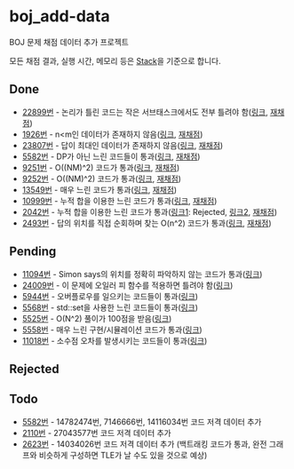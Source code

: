 # boj_add-data
BOJ 문제 채점 데이터 추가 프로젝트

모든 채점 결과, 실행 시간, 메모리 등은 [Stack](https://stack.acmicpc.net)을 기준으로 합니다.

## Done
- [22899번](https://www.acmicpc.net/problem/22899) - 논리가 틀린 코드는 작은 서브태스크에서도 전부 틀려야 함([링크](https://www.acmicpc.net/board/view/73382), [재채점](https://www.acmicpc.net/rejudge/status/all/4075))
- [1926번](https://www.acmicpc.net/problem/1926) - n<m인 데이터가 존재하지 않음([링크](https://www.acmicpc.net/board/view/77682), [재채점](https://www.acmicpc.net/rejudge/status/all/4448))
- [23807번](https://www.acmicpc.net/problem/23807) - 답이 최대인 데이터가 존재하지 않음([링크](https://www.acmicpc.net/board/view/79377), [재채점](https://www.acmicpc.net/rejudge/status/all/4491))
- [5582번](https://www.acmicpc.net/problem/5582) - DP가 아닌 느린 코드들이 통과([링크](https://www.acmicpc.net/board/view/82879), [재채점](https://www.acmicpc.net/rejudge/status/all/4711))
- [9251번](https://www.acmicpc.net/problem/9251) - O((NM)^2) 코드가 통과([링크](https://www.acmicpc.net/board/view/84485), [재채점](https://www.acmicpc.net/rejudge/status/all/4728))
- [9252번](https://www.acmicpc.net/problem/9252) - O((NM)^2) 코드가 통과([링크](https://www.acmicpc.net/board/view/84485), [재채점](https://www.acmicpc.net/rejudge/status/all/4729))
- [13549번](https://www.acmicpc.net/problem/13549) - 매우 느린 코드가 통과([링크](https://www.acmicpc.net/board/view/85262), [재채점](https://www.acmicpc.net/rejudge/status/all/4735))
- [10999번](https://www.acmicpc.net/problem/10999) - 누적 합을 이용한 느린 코드가 통과([링크](https://www.acmicpc.net/board/view/85922), [재채점](https://www.acmicpc.net/rejudge/status/all/4743))
- [2042번](https://www.acmicpc.net/problem/2042) - 누적 합을 이용한 느린 코드가 통과([링크1](https://www.acmicpc.net/board/view/85348): Rejected, [링크2](https://www.acmicpc.net/board/view/89835), [재채점](https://www.acmicpc.net/rejudge/status/all/4898))
- [2493번](https://www.acmicpc.net/problem/2493) - 답의 위치를 직접 순회하며 찾는 O(n^2) 코드가 통과([링크](https://www.acmicpc.net/board/view/87045), [재채점](https://www.acmicpc.net/rejudge/status/all/4918))

## Pending
- [11094번](https://www.acmicpc.net/problem/11094) - Simon says의 위치를 정확히 파악하지 않는 코드가 통과([링크](https://www.acmicpc.net/board/view/77868))
- [24009번](https://www.acmicpc.net/problem/24009) - 이 문제에 오일러 피 함수를 적용하면 틀려야 함([링크](https://www.acmicpc.net/board/view/82629))
- [5944번](https://www.acmicpc.net/problem/5944) - 오버플로우를 일으키는 코드들이 통과([링크](https://www.acmicpc.net/board/view/82763))
- [5568번](https://www.acmicpc.net/problem/5568) - std::set을 사용한 느린 코드들이 통과([링크](https://www.acmicpc.net/board/view/82917))
- [5525번](https://www.acmicpc.net/problem/5525) - O(N^2) 풀이가 100점을 받음([링크](https://www.acmicpc.net/board/view/82925))
- [5558번](https://www.acmicpc.net/problem/5558) - 매우 느린 구현/시뮬레이션 코드가 통과([링크](https://www.acmicpc.net/board/view/82959))
- [11018번](https://www.acmicpc.net/problem/11018) - 소수점 오차를 발생시키는 코드들이 통과([링크](https://www.acmicpc.net/board/view/84902))

## Rejected


## Todo
- [5582번](https://www.acmicpc.net/problem/5582) - 14782474번, 7146666번, 14116034번 코드 저격 데이터 추가
- [2110번](https://www.acmicpc.net/problem/2110) - 27043577번 코드 저격 데이터 추가
- [2623번](https://www.acmicpc.net/problem/2623) - 14034026번 코드 저격 데이터 추가 (백트래킹 코드가 통과, 완전 그래프와 비슷하게 구성하면 TLE가 날 수도 있을 것으로 예상)
